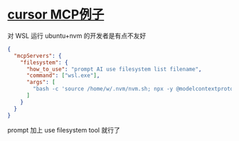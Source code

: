 # [cursor MCP例子](/2025/03/cursor_mcp.md)

对 WSL 运行 ubuntu+nvm 的开发者是有点不友好

```json
{
  "mcpServers": {
    "filesystem": {
      "how_to_use": "prompt AI use filesystem list filename",
      "command": ["wsl.exe"],
      "args": [
        "bash -c 'source /home/w/.nvm/nvm.sh; npx -y @modelcontextprotocol/server-filesystem /home/w/raydium-amm'"
      ]
    }
  }
}
```

prompt 加上 use filesystem tool 就行了
